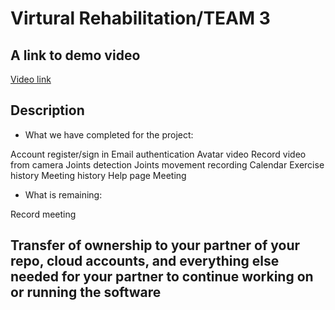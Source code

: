 # Virtural Rehabilitation/TEAM 3

## A link to demo video

[Video link](https://virtualrehabilitationcs.azurewebsites.net)

## Description 
- What we have completed for the project:

Account register/sign in
Email authentication
Avatar video
Record video from camera
Joints detection
Joints movement recording
Calendar
Exercise history
Meeting history
Help page
Meeting

- What is remaining:

Record meeting

## Transfer of ownership to your partner of your repo, cloud accounts, and everything else needed for your partner to continue working on or running the software


